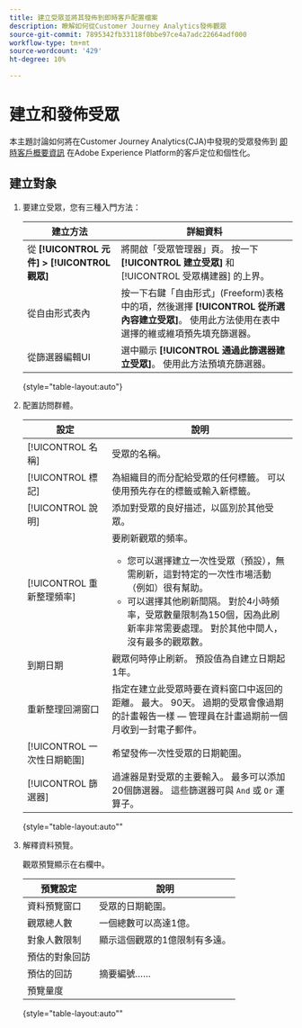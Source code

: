 ```yaml
---
title: 建立受眾並將其發佈到即時客戶配置檔案
description: 瞭解如何從Customer Journey Analytics發佈觀眾
source-git-commit: 7895342fb33118f0bbe97ce4a7adc22664adf000
workflow-type: tm+mt
source-wordcount: '429'
ht-degree: 10%

---
```



# 建立和發佈受眾

本主題討論如何將在Customer Journey Analytics(CJA)中發現的受眾發佈到 [即時客戶概要資訊](https://experienceleague.adobe.com/docs/experience-platform/profile/home.html?lang=tw) 在Adobe Experience Platform的客戶定位和個性化。

## 建立對象

1. 要建立受眾，您有三種入門方法：

   | 建立方法 | 詳細資料 |
   | --- | --- |
   | 從 **[!UICONTROL 元件] > [!UICONTROL 觀眾]** | 將開啟「受眾管理器」頁。 按一下 **[!UICONTROL 建立受眾]** 和 [!UICONTROL 受眾構建器] 的上界。 |
   | 從自由形式表內 | 按一下右鍵「自由形式」(Freeform)表格中的項，然後選擇 **[!UICONTROL 從所選內容建立受眾]**。 使用此方法使用在表中選擇的維或維項預先填充篩選器。 |
   | 從篩選器編輯UI | 選中顯示 **[!UICONTROL 通過此篩選器建立受眾]**。 使用此方法預填充篩選器。 |

   {style=&quot;table-layout:auto&quot;}

1. 配置訪問群體。

   | 設定 | 說明 |
   | --- | --- |
   | [!UICONTROL 名稱] | 受眾的名稱。 |
   | [!UICONTROL 標記] | 為組織目的而分配給受眾的任何標籤。 可以使用預先存在的標籤或輸入新標籤。 |
   | [!UICONTROL 說明] | 添加對受眾的良好描述，以區別於其他受眾。 |
   | [!UICONTROL 重新整理頻率] | 要刷新觀眾的頻率。<ul><li>您可以選擇建立一次性受眾（預設），無需刷新，這對特定的一次性市場活動（例如）很有幫助。</li><li>可以選擇其他刷新間隔。 對於4小時頻率，受眾數量限制為150個，因為此刷新率非常需要處理。 對於其他中間人，沒有最多的觀眾數。</li></ul> |
   | 到期日期 | 觀眾何時停止刷新。 預設值為自建立日期起1年。 |
   | 重新整理回溯窗口 | 指定在建立此受眾時要在資料窗口中返回的距離。 最大。 90天。 過期的受眾會像過期的計畫報告一樣 — 管理員在計畫過期前一個月收到一封電子郵件。 |
   | [!UICONTROL 一次性日期範圍] | 希望發佈一次性受眾的日期範圍。 |
   | [!UICONTROL 篩選器] | 過濾器是對受眾的主要輸入。 最多可以添加20個篩選器。 這些篩選器可與 `And` 或 `Or` 運算子。 |

   {style=&quot;table-layout:auto&quot;&quot;

1. 解釋資料預覽。

   觀眾預覽顯示在右欄中。

   | 預覽設定 | 說明 |
   | --- | --- |
   | 資料預覽窗口 | 受眾的日期範圍。 |
   | 觀眾總人數 | 一個總數可以高達1億。 |
   | 對象人數限制 | 顯示這個觀眾的1億限制有多遠。 |
   | 預估的對象回訪 |  |
   | 預估的回訪 | 摘要編號…… |
   | 預覽量度 |  |

   {style=&quot;table-layout:auto&quot;&quot;


